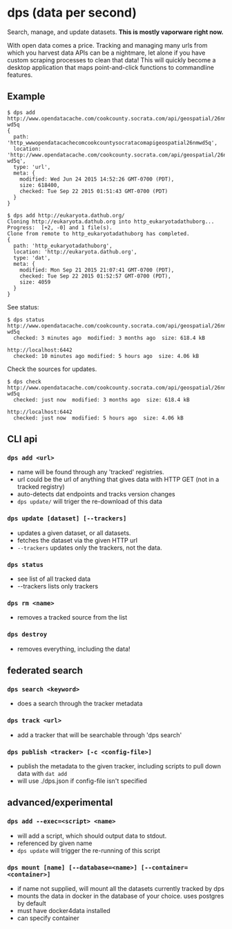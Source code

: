 # dps (data per second)

Search, manage, and update datasets. **This is mostly vaporware right now.**

With open data comes a price. Tracking and managing many urls from which you harvest data APIs can be a nightmare, let alone if you have custom scraping processes to clean that data! This will quickly become a desktop application that maps point-and-click functions to commandline features.

## Example

```
$ dps add http://www.opendatacache.com/cookcounty.socrata.com/api/geospatial/26nm-wd5q
{
  path: 'http_wwwopendatacachecomcookcountysocratacomapigeospatial26nmwd5q',
  location: 'http://www.opendatacache.com/cookcounty.socrata.com/api/geospatial/26nm-wd5q',
  type: 'url',
  meta: {
    modified: Wed Jun 24 2015 14:52:26 GMT-0700 (PDT),
    size: 618400,
    checked: Tue Sep 22 2015 01:51:43 GMT-0700 (PDT)
  }
}
```


```
$ dps add http://eukaryota.dathub.org/
Cloning http://eukaryota.dathub.org into http_eukaryotadathuborg...
Progress:  [+2, -0] and 1 file(s).
Clone from remote to http_eukaryotadathuborg has completed.
{
  path: 'http_eukaryotadathuborg',
  location: 'http://eukaryota.dathub.org',
  type: 'dat',
  meta: {
    modified: Mon Sep 21 2015 21:07:41 GMT-0700 (PDT),
    checked: Tue Sep 22 2015 01:52:57 GMT-0700 (PDT),
    size: 4059
  }
}
```

See status:
```
$ dps status
http://www.opendatacache.com/cookcounty.socrata.com/api/geospatial/26nm-wd5q
  checked: 3 minutes ago  modified: 3 months ago  size: 618.4 kB

http://localhost:6442
  checked: 10 minutes ago modified: 5 hours ago  size: 4.06 kB
```

Check the sources for updates.
```
$ dps check
http://www.opendatacache.com/cookcounty.socrata.com/api/geospatial/26nm-wd5q
  checked: just now  modified: 3 months ago  size: 618.4 kB

http://localhost:6442
  checked: just now  modified: 5 hours ago  size: 4.06 kB
```

## CLI api

### `dps add <url>`
  * name will be found through any 'tracked' registries.
  * url could be the url of anything that gives data with HTTP GET (not in a tracked registry)
  * auto-detects dat endpoints and tracks version changes
  * `dps update/` will triger the re-download of this data

### `dps update [dataset] [--trackers]`
  * updates a given dataset, or all datasets.
  * fetches the dataset via the given HTTP url
  * `--trackers` updates only the trackers, not the data.

### `dps status`
  * see list of all tracked data
  * --trackers lists only trackers

### `dps rm <name>`
  * removes a tracked source from the list

### `dps destroy`
  * removes everything, including the data!

## federated search

### `dps search <keyword>`
  * does a search through the tracker metadata

### `dps track <url>`
  * add a tracker that will be searchable through 'dps search'

### `dps publish <tracker> [-c <config-file>]`
  * publish the metadata to the given tracker, including scripts to pull down data with `dat add`
  * will use ./dps.json if config-file isn't specified

## advanced/experimental

### `dps add --exec=<script> <name>`
  * will add a script, which should output data to stdout.
  * referenced by given name
  * `dps update` will trigger the re-running of this script

### `dps mount [name] [--database=<name>] [--container=<container>]`
  * if name not supplied, will mount all the datasets currently tracked by dps
  * mounts the data in docker in the database of your choice. uses postgres by default
  * must have docker4data installed
  * can specify container

